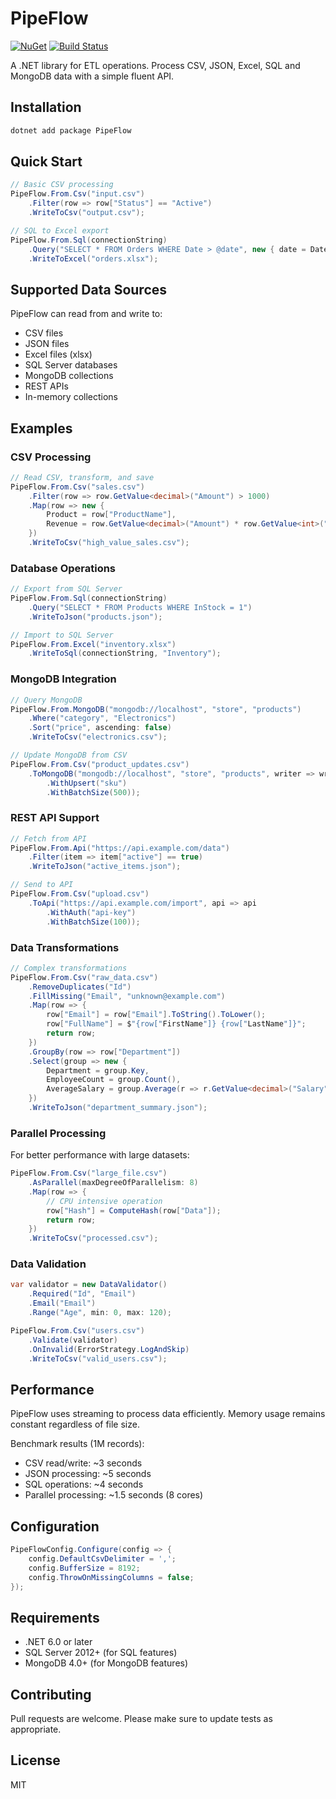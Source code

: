 # PipeFlow

[![NuGet](https://img.shields.io/nuget/v/PipeFlow.Core.svg)](https://www.nuget.org/packages/PipeFlow.Core)
[![Build Status](https://github.com/Nonanti/PipeFlow/actions/workflows/build.yml/badge.svg)](https://github.com/Nonanti/PipeFlow/actions)

A .NET library for ETL operations. Process CSV, JSON, Excel, SQL and MongoDB data with a simple fluent API.

## Installation

```bash
dotnet add package PipeFlow
```

## Quick Start

```csharp
// Basic CSV processing
PipeFlow.From.Csv("input.csv")
    .Filter(row => row["Status"] == "Active")
    .WriteToCsv("output.csv");

// SQL to Excel export
PipeFlow.From.Sql(connectionString)
    .Query("SELECT * FROM Orders WHERE Date > @date", new { date = DateTime.Today })
    .WriteToExcel("orders.xlsx");
```

## Supported Data Sources

PipeFlow can read from and write to:
- CSV files
- JSON files
- Excel files (xlsx)
- SQL Server databases
- MongoDB collections
- REST APIs
- In-memory collections

## Examples

### CSV Processing

```csharp
// Read CSV, transform, and save
PipeFlow.From.Csv("sales.csv")
    .Filter(row => row.GetValue<decimal>("Amount") > 1000)
    .Map(row => new {
        Product = row["ProductName"],
        Revenue = row.GetValue<decimal>("Amount") * row.GetValue<int>("Quantity")
    })
    .WriteToCsv("high_value_sales.csv");
```

### Database Operations

```csharp
// Export from SQL Server
PipeFlow.From.Sql(connectionString)
    .Query("SELECT * FROM Products WHERE InStock = 1")
    .WriteToJson("products.json");

// Import to SQL Server
PipeFlow.From.Excel("inventory.xlsx")
    .WriteToSql(connectionString, "Inventory");
```

### MongoDB Integration

```csharp
// Query MongoDB
PipeFlow.From.MongoDB("mongodb://localhost", "store", "products")
    .Where("category", "Electronics")
    .Sort("price", ascending: false)
    .WriteToCsv("electronics.csv");

// Update MongoDB from CSV
PipeFlow.From.Csv("product_updates.csv")
    .ToMongoDB("mongodb://localhost", "store", "products", writer => writer
        .WithUpsert("sku")
        .WithBatchSize(500));
```

### REST API Support

```csharp
// Fetch from API
PipeFlow.From.Api("https://api.example.com/data")
    .Filter(item => item["active"] == true)
    .WriteToJson("active_items.json");

// Send to API
PipeFlow.From.Csv("upload.csv")
    .ToApi("https://api.example.com/import", api => api
        .WithAuth("api-key")
        .WithBatchSize(100));
```

### Data Transformations

```csharp
// Complex transformations
PipeFlow.From.Csv("raw_data.csv")
    .RemoveDuplicates("Id")
    .FillMissing("Email", "unknown@example.com")
    .Map(row => {
        row["Email"] = row["Email"].ToString().ToLower();
        row["FullName"] = $"{row["FirstName"]} {row["LastName"]}";
        return row;
    })
    .GroupBy(row => row["Department"])
    .Select(group => new {
        Department = group.Key,
        EmployeeCount = group.Count(),
        AverageSalary = group.Average(r => r.GetValue<decimal>("Salary"))
    })
    .WriteToJson("department_summary.json");
```

### Parallel Processing

For better performance with large datasets:

```csharp
PipeFlow.From.Csv("large_file.csv")
    .AsParallel(maxDegreeOfParallelism: 8)
    .Map(row => {
        // CPU intensive operation
        row["Hash"] = ComputeHash(row["Data"]);
        return row;
    })
    .WriteToCsv("processed.csv");
```

### Data Validation

```csharp
var validator = new DataValidator()
    .Required("Id", "Email")
    .Email("Email")
    .Range("Age", min: 0, max: 120);

PipeFlow.From.Csv("users.csv")
    .Validate(validator)
    .OnInvalid(ErrorStrategy.LogAndSkip)
    .WriteToCsv("valid_users.csv");
```

## Performance

PipeFlow uses streaming to process data efficiently. Memory usage remains constant regardless of file size.

Benchmark results (1M records):
- CSV read/write: ~3 seconds
- JSON processing: ~5 seconds
- SQL operations: ~4 seconds
- Parallel processing: ~1.5 seconds (8 cores)

## Configuration

```csharp
PipeFlowConfig.Configure(config => {
    config.DefaultCsvDelimiter = ',';
    config.BufferSize = 8192;
    config.ThrowOnMissingColumns = false;
});
```

## Requirements

- .NET 6.0 or later
- SQL Server 2012+ (for SQL features)
- MongoDB 4.0+ (for MongoDB features)

## Contributing

Pull requests are welcome. Please make sure to update tests as appropriate.

## License

MIT